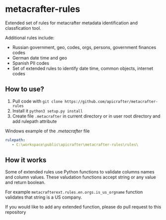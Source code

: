# metacrafter-rules
Extended set of rules for metacrafter metadata identification and classfication tool.

Additional rules include:
- Russian government, geo, codes, orgs, persons, government finances codes
- German date time and geo
- Spanish PII codes
- Set of extended rules to identify date time, common objects, internet codes


## How to use?

1. Pull code with `git clone https://github.com/apicrafter/metacrafter-rules`
2. Install it `python3 setup.py install`
3. Create file `.metacrafter` in current directory or in user root directory and add rulepath attribute

Windows example of the _.metacrafter_ file
```yaml
rulepath:
   - C:\workspace\public\apicrafter\metacrafter-rules\rules\ 
```

## How it works

Some of extended rules use Python functions to validate columns names and column values. These valudation functions accept string or any value and return boolean. 

For example `metacrafterext.rules.en.orgs.is_us_orgname` function validates that string is a US company. 

If you would like to add any extended function, please do pull request to this repository